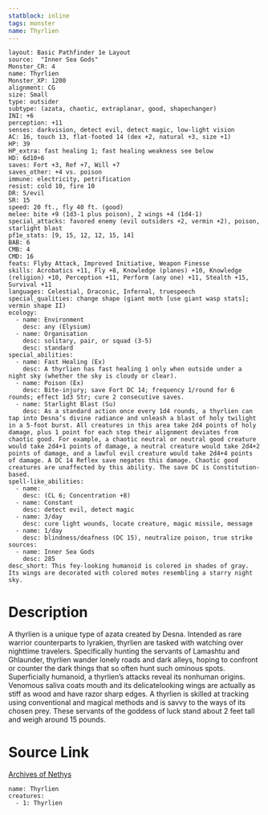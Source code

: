 ```yaml
---
statblock: inline
tags: monster
name: Thyrlien
---
```

```statblock
layout: Basic Pathfinder 1e Layout
source:  "Inner Sea Gods"
Monster_CR: 4
name: Thyrlien
Monster_XP: 1200
alignment: CG
size: Small
type: outsider
subtype: (azata, chaotic, extraplanar, good, shapechanger)
INI: +6
perception: +11
senses: darkvision, detect evil, detect magic, low-light vision
AC: 16, touch 13, flat-footed 14 (dex +2, natural +3, size +1)
HP: 39
HP_extra: fast healing 1; fast healing weakness see below
HD: 6d10+6
saves: Fort +3, Ref +7, Will +7
saves_other: +4 vs. poison
immune: electricity, petrification
resist: cold 10, fire 10
DR: 5/evil
SR: 15
speed: 20 ft., fly 40 ft. (good)
melee: bite +9 (1d3-1 plus poison), 2 wings +4 (1d4-1)
special_attacks: favored enemy (evil outsiders +2, vermin +2), poison, starlight blast
pf1e_stats: [9, 15, 12, 12, 15, 14]
BAB: 6
CMB: 4
CMD: 16
feats: Flyby Attack, Improved Initiative, Weapon Finesse
skills: Acrobatics +11, Fly +8, Knowledge (planes) +10, Knowledge (religion) +10, Perception +11, Perform (any one) +11, Stealth +15, Survival +11
languages: Celestial, Draconic, Infernal, truespeech
special_qualities: change shape (giant moth [use giant wasp stats]; vermin shape II)
ecology:
  - name: Environment
    desc: any (Elysium)
  - name: Organisation
    desc: solitary, pair, or squad (3-5)
    desc: standard
special_abilities:
  - name: Fast Healing (Ex)
    desc: A thyrlien has fast healing 1 only when outside under a night sky (whether the sky is cloudy or clear).
  - name: Poison (Ex)
    desc: Bite-injury; save Fort DC 14; frequency 1/round for 6 rounds; effect 1d3 Str; cure 2 consecutive saves.
  - name: Starlight Blast (Su)
    desc: As a standard action once every 1d4 rounds, a thyrlien can tap into Desna’s divine radiance and unleash a blast of holy twilight in a 5-foot burst. All creatures in this area take 2d4 points of holy damage, plus 1 point for each step their alignment deviates from chaotic good. For example, a chaotic neutral or neutral good creature would take 2d4+1 points of damage, a neutral creature would take 2d4+2 points of damage, and a lawful evil creature would take 2d4+4 points of damage. A DC 14 Reflex save negates this damage. Chaotic good creatures are unaffected by this ability. The save DC is Constitution-based.
spell-like_abilities:
  - name:
    desc: (CL 6; Concentration +8)
  - name: Constant
    desc: detect evil, detect magic
  - name: 3/day
    desc: cure light wounds, locate creature, magic missile, message
  - name: 1/day
    desc: blindness/deafness (DC 15), neutralize poison, true strike
sources:
  - name: Inner Sea Gods
    desc: 285
desc_short: This fey-looking humanoid is colored in shades of gray. Its wings are decorated with colored motes resembling a starry night sky.
```
# Description
A thyrlien is a unique type of azata created by Desna. Intended as rare warrior counterparts to lyrakien, thyrlien are tasked with watching over nighttime travelers. Specifically hunting the servants of Lamashtu and Ghlaunder, thyrlien wander lonely roads and dark alleys, hoping to confront or counter the dark things that so often hunt such ominous spots. Superficially humanoid, a thyrlien’s attacks reveal its nonhuman origins. Venomous saliva coats mouth and its delicatelooking wings are actually as stiff as wood and have razor sharp edges. A thyrlien is skilled at tracking using conventional and magical methods and is savvy to the ways of its chosen prey. These servants of the goddess of luck stand about 2 feet tall and weigh around 15 pounds.
# Source Link
[Archives of Nethys](https://aonprd.com/MonsterDisplay.aspx?ItemName=Thyrlien)
```encounter-table
name: Thyrlien
creatures:
  - 1: Thyrlien
```
